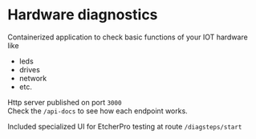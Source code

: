 # Hardware diagnostics

Containerized application to check basic functions of your IOT hardware like
- leds
- drives
- network
- etc.

Http server published on port `3000` \
Check the `/api-docs` to see how each endpoint works.

Included specialized UI for EtcherPro testing at route `/diagsteps/start`

